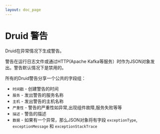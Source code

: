 ```yaml
---
layout: doc_page
---
```

# Druid 警告

Druid在异常情况下生成警告。

警告在运行日志文件或通过HTTP(Apache Kafka等服务）时作为JSON对象发出。警告默认情况下是禁用的。

所有的Druid警告分享一个公共的字段组：

* `时间戳` - 创建警告的时间
* `服务` - 发出警告的服务名称
* `主机` - 发出警告的主机名称
* `严重性` - 警告的严重性如异常,出现组件故障,服务失败等等
* `描述` - 警告的描述
* `数据` - 如果有一个异常，那么JSON对象将有字段 `exceptionType`, `exceptionMessage` 和 `exceptionStackTrace`